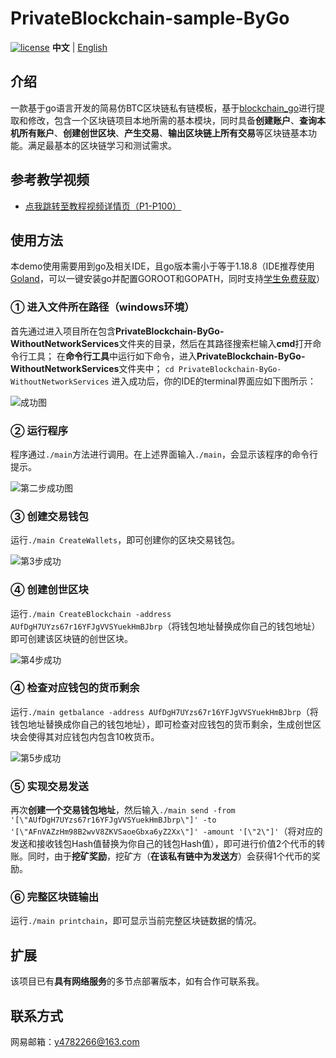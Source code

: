 # PrivateBlockchain-sample-ByGo
[![license](https://img.shields.io/github/license/pure-admin/vue-pure-admin.svg)](LICENSE)
**中文** | [English](./README.en-US.md)
## 介绍
一款基于go语言开发的简易仿BTC区块链私有链模板，基于[blockchain_go](https://github.com/Jeiwan/blockchain_go "一个纯go语言编写的blockchain公链项目")进行提取和修改，包含一个区块链项目本地所需的基本模块，同时具备**创建账户**、**查询本机所有账户**、**创建创世区块**、**产生交易**、**输出区块链上所有交易**等区块链基本功能。满足最基本的区块链学习和测试需求。
## 参考教学视频
- [点我跳转至教程视频详情页（P1-P100）](https://www.bilibili.com/video/BV15T4y1B7TW/?vd_source=7ac88985bb2e529383ca0a4c99f675aa "区块链实战 | 基于Golang公链开发实战")
## 使用方法
本demo使用需要用到go及相关IDE，且go版本需小于等于1.18.8（IDE推荐使用[Goland](https://www.jetbrains.com/go/ "GoLand by JetBrains: More than just a Go IDE")，可以一键安装go并配置GOROOT和GOPATH，同时支持[学生免费获取](https://www.jetbrains.com/shop/eform/students "JetBrains Products for Learning")）
### ① 进入文件所在路径（windows环境）
首先通过进入项目所在包含**PrivateBlockchain-ByGo-WithoutNetworkServices**文件夹的目录，然后在其路径搜索栏输入**cmd**打开命令行工具；
在**命令行工具**中运行如下命令，进入**PrivateBlockchain-ByGo-WithoutNetworkServices**文件夹中；
`cd PrivateBlockchain-ByGo-WithoutNetworkServices`
进入成功后，你的IDE的terminal界面应如下图所示：

![成功图](https://raw.githubusercontent.com/HelloHaoWu/PrivateBlockchain-sample-ByGo/main/PrivateBlockchain-ByGo-WithoutNetworkServices/Images/%E8%BF%9B%E5%85%A5%E5%90%8E%E7%9A%84cmd%E7%8A%B6%E6%80%81.png)
### ② 运行程序
程序通过`./main`方法进行调用。在上述界面输入`./main`，会显示该程序的命令行提示。

![第二步成功图](https://raw.githubusercontent.com/HelloHaoWu/PrivateBlockchain-sample-ByGo/main/PrivateBlockchain-ByGo-WithoutNetworkServices/Images/%E8%BF%90%E8%A1%8Cmain%E5%90%8E%E7%8A%B6%E6%80%81.png)
### ③ 创建交易钱包
运行`./main CreateWallets`，即可创建你的区块交易钱包。

![第3步成功](https://raw.githubusercontent.com/HelloHaoWu/PrivateBlockchain-sample-ByGo/main/PrivateBlockchain-ByGo-WithoutNetworkServices/Images/%E5%88%9B%E5%BB%BAwallet.png)
### ④ 创建创世区块
运行`./main CreateBlockchain -address AUfDgH7UYzs67r16YFJgVVSYuekHmBJbrp`（将钱包地址替换成你自己的钱包地址）即可创建该区块链的创世区块。

![第4步成功](https://raw.githubusercontent.com/HelloHaoWu/PrivateBlockchain-sample-ByGo/main/PrivateBlockchain-ByGo-WithoutNetworkServices/Images/%E5%88%9B%E5%BB%BA%E5%88%9B%E4%B8%96%E5%8C%BA%E5%9D%97.png)
### ④ 检查对应钱包的货币剩余
运行`./main getbalance -address AUfDgH7UYzs67r16YFJgVVSYuekHmBJbrp`（将钱包地址替换成你自己的钱包地址），即可检查对应钱包的货币剩余，生成创世区块会使得其对应钱包内包含10枚货币。

![第5步成功](https://raw.githubusercontent.com/HelloHaoWu/PrivateBlockchain-sample-ByGo/main/PrivateBlockchain-ByGo-WithoutNetworkServices/Images/%E8%BE%93%E5%87%BA%E8%B4%A7%E5%B8%81.png)
### ⑤ 实现交易发送
再次**创建一个交易钱包地址**，然后输入`./main send -from '[\"AUfDgH7UYzs67r16YFJgVVSYuekHmBJbrp\"]' -to '[\"AFnVAZzHm98B2wvV8ZKVSaoeGbxa6yZ2Xx\"]' -amount '[\"2\"]'`（将对应的发送和接收钱包Hash值替换为你自己的钱包Hash值），即可进行价值2个代币的转账。同时，由于**挖矿奖励**，挖矿方（**在该私有链中为发送方**）会获得1个代币的奖励。
### ⑥ 完整区块链输出
运行`./main printchain`，即可显示当前完整区块链数据的情况。
## 扩展
该项目已有**具有网络服务**的多节点部署版本，如有合作可联系我。
## 联系方式
网易邮箱：y4782266@163.com
